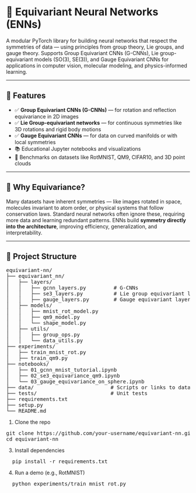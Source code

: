 # 🔁 Equivariant Neural Networks (ENNs)

A modular PyTorch library for building neural networks that respect the symmetries of data — using principles from group theory, Lie groups, and gauge theory. Supports Group Equivariant CNNs (G-CNNs), Lie group-equivariant models (SO(3), SE(3)), and Gauge Equivariant CNNs for applications in computer vision, molecular modeling, and physics-informed learning.

---

## 📌 Features

- ✅ **Group Equivariant CNNs (G-CNNs)** — for rotation and reflection equivariance in 2D images
- ✅ **Lie Group-equivariant networks** — for continuous symmetries like 3D rotations and rigid body motions
- ✅ **Gauge Equivariant CNNs** — for data on curved manifolds or with local symmetries
- 📚 Educational Jupyter notebooks and visualizations
- 🧪 Benchmarks on datasets like RotMNIST, QM9, CIFAR10, and 3D point clouds

---

## 🧠 Why Equivariance?

Many datasets have inherent symmetries — like images rotated in space, molecules invariant to atom order, or physical systems that follow conservation laws. Standard neural networks often ignore these, requiring more data and learning redundant patterns. ENNs build **symmetry directly into the architecture**, improving efficiency, generalization, and interpretability.

---

## 📂 Project Structure
<pre>
equivariant-nn/
├── equivariant_nn/
│   ├── layers/
│   │   ├── gcnn_layers.py         # G-CNNs
│   │   ├── se3_layers.py          # Lie group equivariant layers
│   │   ├── gauge_layers.py        # Gauge equivariant layers
│   ├── models/
│   │   ├── mnist_rot_model.py
│   │   ├── qm9_model.py
│   │   └── shape_model.py
│   ├── utils/
│   │   ├── group_ops.py
│   │   └── data_utils.py
├── experiments/
│   ├── train_mnist_rot.py
│   ├── train_qm9.py
├── notebooks/
│   ├── 01_gcnn_mnist_tutorial.ipynb
│   ├── 02_se3_equivariance_qm9.ipynb
│   └── 03_gauge_equivariance_on_sphere.ipynb
├── data/                         # Scripts or links to datasets
├── tests/                        # Unit tests
├── requirements.txt
├── setup.py
└── README.md
</pre>
1. Clone the repo
<pre>
git clone https://github.com/your-username/equivariant-nn.git
cd equivariant-nn
</pre>
3. Install dependencies
<pre>
  pip install -r requirements.txt
</pre>
4. Run a demo (e.g., RotMNIST)
<pre>
  python experiments/train_mnist_rot.py
</pre>
